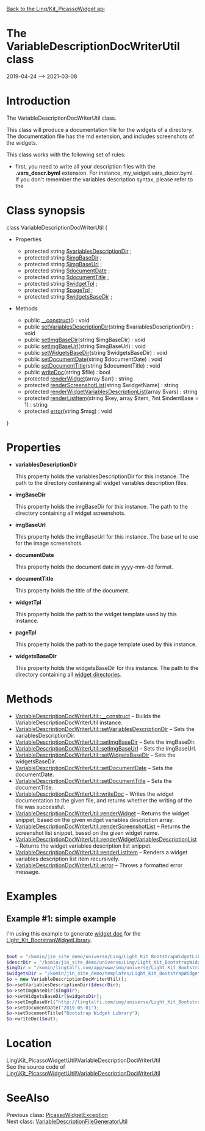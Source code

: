 [Back to the Ling/Kit_PicassoWidget api](https://github.com/lingtalfi/Kit_PicassoWidget/blob/master/doc/api/Ling/Kit_PicassoWidget.md)



The VariableDescriptionDocWriterUtil class
================
2019-04-24 --> 2021-03-08






Introduction
============

The VariableDescriptionDocWriterUtil class.

This class will produce a documentation file for the widgets of a directory.
The documentation file has the md extension, and includes screenshots of the widgets.

This class works with the following set of rules:

- first, you need to write all your description files with the **.vars_descr.byml** extension. For instance,
     my_widget.vars_descr.byml. If you don't remember the variables description syntax, please refer to the



Class synopsis
==============


class <span class="pl-k">VariableDescriptionDocWriterUtil</span>  {

- Properties
    - protected string [$variablesDescriptionDir](#property-variablesDescriptionDir) ;
    - protected string [$imgBaseDir](#property-imgBaseDir) ;
    - protected string [$imgBaseUrl](#property-imgBaseUrl) ;
    - protected string [$documentDate](#property-documentDate) ;
    - protected string [$documentTitle](#property-documentTitle) ;
    - protected string [$widgetTpl](#property-widgetTpl) ;
    - protected string [$pageTpl](#property-pageTpl) ;
    - protected string [$widgetsBaseDir](#property-widgetsBaseDir) ;

- Methods
    - public [__construct](https://github.com/lingtalfi/Kit_PicassoWidget/blob/master/doc/api/Ling/Kit_PicassoWidget/Util/VariableDescriptionDocWriterUtil/__construct.md)() : void
    - public [setVariablesDescriptionDir](https://github.com/lingtalfi/Kit_PicassoWidget/blob/master/doc/api/Ling/Kit_PicassoWidget/Util/VariableDescriptionDocWriterUtil/setVariablesDescriptionDir.md)(string $variablesDescriptionDir) : void
    - public [setImgBaseDir](https://github.com/lingtalfi/Kit_PicassoWidget/blob/master/doc/api/Ling/Kit_PicassoWidget/Util/VariableDescriptionDocWriterUtil/setImgBaseDir.md)(string $imgBaseDir) : void
    - public [setImgBaseUrl](https://github.com/lingtalfi/Kit_PicassoWidget/blob/master/doc/api/Ling/Kit_PicassoWidget/Util/VariableDescriptionDocWriterUtil/setImgBaseUrl.md)(string $imgBaseUrl) : void
    - public [setWidgetsBaseDir](https://github.com/lingtalfi/Kit_PicassoWidget/blob/master/doc/api/Ling/Kit_PicassoWidget/Util/VariableDescriptionDocWriterUtil/setWidgetsBaseDir.md)(string $widgetsBaseDir) : void
    - public [setDocumentDate](https://github.com/lingtalfi/Kit_PicassoWidget/blob/master/doc/api/Ling/Kit_PicassoWidget/Util/VariableDescriptionDocWriterUtil/setDocumentDate.md)(string $documentDate) : void
    - public [setDocumentTitle](https://github.com/lingtalfi/Kit_PicassoWidget/blob/master/doc/api/Ling/Kit_PicassoWidget/Util/VariableDescriptionDocWriterUtil/setDocumentTitle.md)(string $documentTitle) : void
    - public [writeDoc](https://github.com/lingtalfi/Kit_PicassoWidget/blob/master/doc/api/Ling/Kit_PicassoWidget/Util/VariableDescriptionDocWriterUtil/writeDoc.md)(string $file) : bool
    - protected [renderWidget](https://github.com/lingtalfi/Kit_PicassoWidget/blob/master/doc/api/Ling/Kit_PicassoWidget/Util/VariableDescriptionDocWriterUtil/renderWidget.md)(array $arr) : string
    - protected [renderScreenshotList](https://github.com/lingtalfi/Kit_PicassoWidget/blob/master/doc/api/Ling/Kit_PicassoWidget/Util/VariableDescriptionDocWriterUtil/renderScreenshotList.md)(string $widgetName) : string
    - protected [renderWidgetVariablesDescriptionList](https://github.com/lingtalfi/Kit_PicassoWidget/blob/master/doc/api/Ling/Kit_PicassoWidget/Util/VariableDescriptionDocWriterUtil/renderWidgetVariablesDescriptionList.md)(array $vars) : string
    - protected [renderListItem](https://github.com/lingtalfi/Kit_PicassoWidget/blob/master/doc/api/Ling/Kit_PicassoWidget/Util/VariableDescriptionDocWriterUtil/renderListItem.md)(string $key, array $item, ?int $indentBase = 1) : string
    - protected [error](https://github.com/lingtalfi/Kit_PicassoWidget/blob/master/doc/api/Ling/Kit_PicassoWidget/Util/VariableDescriptionDocWriterUtil/error.md)(string $msg) : void

}




Properties
=============

- <span id="property-variablesDescriptionDir"><b>variablesDescriptionDir</b></span>

    This property holds the variablesDescriptionDir for this instance.
    The path to the directory containing all widget variables description files.
    
    

- <span id="property-imgBaseDir"><b>imgBaseDir</b></span>

    This property holds the imgBaseDir for this instance.
    The path to the directory containing all widget screenshots.
    
    

- <span id="property-imgBaseUrl"><b>imgBaseUrl</b></span>

    This property holds the imgBaseUrl for this instance.
    The base url to use for the image screenshots.
    
    

- <span id="property-documentDate"><b>documentDate</b></span>

    This property holds the document date in yyyy-mm-dd format.
    
    

- <span id="property-documentTitle"><b>documentTitle</b></span>

    This property holds the title of the document.
    
    

- <span id="property-widgetTpl"><b>widgetTpl</b></span>

    This property holds the path to the widget template used by this instance.
    
    

- <span id="property-pageTpl"><b>pageTpl</b></span>

    This property holds the path to the page template used by this instance.
    
    

- <span id="property-widgetsBaseDir"><b>widgetsBaseDir</b></span>

    This property holds the widgetsBaseDir for this instance.
    The path to the directory containing all [widget directories](https://github.com/lingtalfi/Kit_PicassoWidget#the-picasso-file-structure).
    
    



Methods
==============

- [VariableDescriptionDocWriterUtil::__construct](https://github.com/lingtalfi/Kit_PicassoWidget/blob/master/doc/api/Ling/Kit_PicassoWidget/Util/VariableDescriptionDocWriterUtil/__construct.md) &ndash; Builds the VariableDescriptionDocWriterUtil instance.
- [VariableDescriptionDocWriterUtil::setVariablesDescriptionDir](https://github.com/lingtalfi/Kit_PicassoWidget/blob/master/doc/api/Ling/Kit_PicassoWidget/Util/VariableDescriptionDocWriterUtil/setVariablesDescriptionDir.md) &ndash; Sets the variablesDescriptionDir.
- [VariableDescriptionDocWriterUtil::setImgBaseDir](https://github.com/lingtalfi/Kit_PicassoWidget/blob/master/doc/api/Ling/Kit_PicassoWidget/Util/VariableDescriptionDocWriterUtil/setImgBaseDir.md) &ndash; Sets the imgBaseDir.
- [VariableDescriptionDocWriterUtil::setImgBaseUrl](https://github.com/lingtalfi/Kit_PicassoWidget/blob/master/doc/api/Ling/Kit_PicassoWidget/Util/VariableDescriptionDocWriterUtil/setImgBaseUrl.md) &ndash; Sets the imgBaseUrl.
- [VariableDescriptionDocWriterUtil::setWidgetsBaseDir](https://github.com/lingtalfi/Kit_PicassoWidget/blob/master/doc/api/Ling/Kit_PicassoWidget/Util/VariableDescriptionDocWriterUtil/setWidgetsBaseDir.md) &ndash; Sets the widgetsBaseDir.
- [VariableDescriptionDocWriterUtil::setDocumentDate](https://github.com/lingtalfi/Kit_PicassoWidget/blob/master/doc/api/Ling/Kit_PicassoWidget/Util/VariableDescriptionDocWriterUtil/setDocumentDate.md) &ndash; Sets the documentDate.
- [VariableDescriptionDocWriterUtil::setDocumentTitle](https://github.com/lingtalfi/Kit_PicassoWidget/blob/master/doc/api/Ling/Kit_PicassoWidget/Util/VariableDescriptionDocWriterUtil/setDocumentTitle.md) &ndash; Sets the documentTitle.
- [VariableDescriptionDocWriterUtil::writeDoc](https://github.com/lingtalfi/Kit_PicassoWidget/blob/master/doc/api/Ling/Kit_PicassoWidget/Util/VariableDescriptionDocWriterUtil/writeDoc.md) &ndash; Writes the widget documentation to the given file, and returns whether the writing of the file was successful.
- [VariableDescriptionDocWriterUtil::renderWidget](https://github.com/lingtalfi/Kit_PicassoWidget/blob/master/doc/api/Ling/Kit_PicassoWidget/Util/VariableDescriptionDocWriterUtil/renderWidget.md) &ndash; Returns the widget snippet, based on the given widget variables description array.
- [VariableDescriptionDocWriterUtil::renderScreenshotList](https://github.com/lingtalfi/Kit_PicassoWidget/blob/master/doc/api/Ling/Kit_PicassoWidget/Util/VariableDescriptionDocWriterUtil/renderScreenshotList.md) &ndash; Returns the screenshot list snippet, based on the given widget name.
- [VariableDescriptionDocWriterUtil::renderWidgetVariablesDescriptionList](https://github.com/lingtalfi/Kit_PicassoWidget/blob/master/doc/api/Ling/Kit_PicassoWidget/Util/VariableDescriptionDocWriterUtil/renderWidgetVariablesDescriptionList.md) &ndash; Returns the widget variables description list snippet.
- [VariableDescriptionDocWriterUtil::renderListItem](https://github.com/lingtalfi/Kit_PicassoWidget/blob/master/doc/api/Ling/Kit_PicassoWidget/Util/VariableDescriptionDocWriterUtil/renderListItem.md) &ndash; Renders a widget variables description list item recursively.
- [VariableDescriptionDocWriterUtil::error](https://github.com/lingtalfi/Kit_PicassoWidget/blob/master/doc/api/Ling/Kit_PicassoWidget/Util/VariableDescriptionDocWriterUtil/error.md) &ndash; Throws a formatted error message.


Examples
==========

Example #1: simple example
-----------


I'm using this example to generate [widget doc](https://github.com/lingtalfi/Light_Kit_BootstrapWidgetLibrary/blob/master/doc/pages/widget-variables-description.md) for the [Light_Kit_BootstrapWidgetLibrary](https://github.com/lingtalfi/Light_Kit_BootstrapWidgetLibrary).


```php

$out = "/komin/jin_site_demo/universe/Ling/Light_Kit_BootstrapWidgetLibrary/personal/mydoc/pages/widget-variables-description.md";
$descrDir = "/komin/jin_site_demo/universe/Ling/Light_Kit_BootstrapWidgetLibrary/assets";
$imgDir = "/komin/lingtalfi.com/app/www/img/universe/Light_Kit_BootstrapWidgetLibrary/screenshots";
$widgetsDir = "/komin/jin_site_demo/templates/Light_Kit_BootstrapWidgetLibrary/widgets/picasso";
$o = new VariableDescriptionDocWriterUtil();
$o->setVariablesDescriptionDir($descrDir);
$o->setImgBaseDir($imgDir);
$o->setWidgetsBaseDir($widgetsDir);
$o->setImgBaseUrl("http://lingtalfi.com/img/universe/Light_Kit_BootstrapWidgetLibrary/screenshots");
$o->setDocumentDate("2019-05-01");
$o->setDocumentTitle("Bootstrap Widget Library");
$o->writeDoc($out);
```


Location
=============
Ling\Kit_PicassoWidget\Util\VariableDescriptionDocWriterUtil<br>
See the source code of [Ling\Kit_PicassoWidget\Util\VariableDescriptionDocWriterUtil](https://github.com/lingtalfi/Kit_PicassoWidget/blob/master/Util/VariableDescriptionDocWriterUtil.php)



SeeAlso
==============
Previous class: [PicassoWidgetException](https://github.com/lingtalfi/Kit_PicassoWidget/blob/master/doc/api/Ling/Kit_PicassoWidget/Exception/PicassoWidgetException.md)<br>Next class: [VariableDescriptionFileGeneratorUtil](https://github.com/lingtalfi/Kit_PicassoWidget/blob/master/doc/api/Ling/Kit_PicassoWidget/Util/VariableDescriptionFileGeneratorUtil.md)<br>
